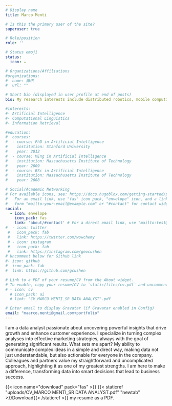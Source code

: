 ```yaml
---
# Display name
title: Marco Menti

# Is this the primary user of the site?
superuser: true

# Role/position
role: ''

# Status emoji
status:
  icon: ☕️

# Organizations/Affiliations
#organizations:
#- name: 腾讯
#  url: ""

# Short bio (displayed in user profile at end of posts)
bio: My research interests include distributed robotics, mobile computing and programmable matter.

#interests:
#- Artificial Intelligence
#- Computational Linguistics
#- Information Retrieval

#education:
#  courses:
#  - course: PhD in Artificial Intelligence
#    institution: Stanford University
#    year: 2012
#  - course: MEng in Artificial Intelligence
#    institution: Massachusetts Institute of Technology
#    year: 2009
#  - course: BSc in Artificial Intelligence
#    institution: Massachusetts Institute of Technology
#    year: 2008

# Social/Academic Networking
# For available icons, see: https://docs.hugoblox.com/getting-started/page-builder/#icons
#   For an email link, use "fas" icon pack, "envelope" icon, and a link in the
#   form "mailto:your-email@example.com" or "#contact" for contact widget.
social:
  - icon: envelope
    icon_pack: fas
    link: 'about/#contact' # For a direct email link, use "mailto:test@example.org".
#  - icon: twitter
 #   icon_pack: fab
 #   link: https://twitter.com/wowchemy
 # - icon: instagram
 #   icon_pack: fab
 #   link: https://instagram.com/geocushen
# Uncomment below for Github link
#- icon: github
#  icon_pack: fab
#  link: https://github.com/gcushen

# Link to a PDF of your resume/CV from the About widget.
# To enable, copy your resume/CV to `static/files/cv.pdf` and uncomment the lines below.
# - icon: cv
  # icon_pack: ai
  # link: "CV_MARCO MENTI_SR DATA ANALYST".pdf

# Enter email to display Gravatar (if Gravatar enabled in Config)
email: "maarco.menti@gmail.com+portfolio"
---
```


I am a data analyst passionate about uncovering powerful insights that drive growth and enhance customer experience. I specialize in turning complex analyses into effective marketing strategies, always with the goal of generating significant results. What sets me apart? My ability to communicate complex ideas in a simple and direct way, making data not just understandable, but also actionable for everyone in the company. Colleagues and partners value my straightforward and uncomplicated approach, highlighting it as one of my greatest strengths. I am here to make a difference, transforming data into smart decisions that lead to business success.

{{< icon name="download" pack="fas" >}} {{< staticref "uploads/CV_MARCO MENTI_SR DATA ANALYST.pdf" "newtab" >}}Download{{< /staticref >}} my resumé as a PDF.
